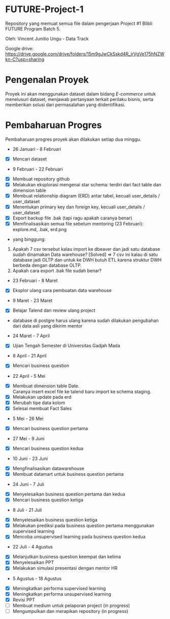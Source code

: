 # FUTURE-Project-1

Repository yang memuat semua file dalam pengerjaan Project #1 Blibli FUTURE Program Batch 5.

Oleh: Vincent Junitio Ungu - Data Track

Google drive: https://drive.google.com/drive/folders/15m9gJwCkSskd4R_irVgVe175hNZWkn-C?usp=sharing


# Pengenalan Proyek
Proyek ini akan menggunakan dataset dalam bidang *E-commerce* untuk menelusuri dataset, menjawab pertanyaan terkait perilaku bisnis, serta memberikan solusi dari permasalahan yang diidentifikasi. 

# Pembaharuan Progres
Pembaharuan progres proyek akan dilakukan setiap dua minggu.

* 26 Januari - 8 Februari

- [X] Mencari dataset

* 9 Februari - 22 Februari

- [X] Membuat repository github
- [X] Melakukan eksplorasi mengenai star schema: terdiri dari fact table dan dimension table
- [X] Membuat relationship diagram (ERD) antar tabel, kecuali user_details / user_dataset
- [X] Menentukan primary key dan foreign key, kecuali user_details / user_dataset
- [X] Export backup file .bak (tapi ragu apakah caranya benar)
- [X] Memfinalisasikan semua file sebelum mentoring (23 Februari): explore.md, .bak, erd.png

* yang binggung:
1. Apakah 7 csv tersebut kalau import ke dbeaver dan jadi satu database sudah dinamakan Data warehouse? [Solved] => 7 csv ini kalau di satu database jadi OLTP dan untuk ke DWH butuh ETL karena struktur DWH berbeda dengan database OLTP.
2. Apakah cara export .bak file sudah benar?

* 23 Februari - 8 Maret

- [X] Eksplor ulang cara pembuatan data warehouse

* 9 Maret - 23 Maret

- [X] Belajar Talend dan review ulang project
* database di postgre harus ulang karena sudah dilakukan pengubahan dari data asli yang dikirim mentor

* 24 Maret - 7 April

- [X] Ujian Tengah Semester di Universitas Gadjah Mada

* 8 April - 21 April

- [X] Mencari business question

* 22 April - 5 Mei

- [X] Membuat dimension table Date.\
Caranya insert excel file ke talend baru import ke schema staging.
- [X] Melakukan update pada erd
- [X] Merubah tipe data kolom
- [X] Selesai membuat Fact Sales

* 5 Mei - 26 Mei

- [X] Mencari business question pertama

* 27 Mei - 9 Juni

- [X] Mencari business question kedua

* 10 Juni - 23 Juni

- [X] Mengfinalisasikan datawarehouse
- [X] Membuat datamart untuk business question pertama

* 24 Juni - 7 Juli
- [X] Menyelesaikan business question pertama dan kedua
- [X] Mencari business question ketiga

* 8 Juli - 21 Juli
- [X] Menyelesaikan business question ketiga
- [X] Melakukan prediksi pada business question pertama menggunakan supervised learning
- [X] Mencoba unsupervised learning pada business question kedua

* 22 Juli - 4 Agustus
- [X] Melanjutkan business question keempat dan kelima
- [X] Menyelesaikan PPT
- [X] Melakukan simulasi presentasi dengan mentor HR

* 5 Agustus - 18 Agustus
- [X] Meningkatkan performa supervised learning
- [X] Meningkatkan performa unsupervised learning
- [X] Revisi PPT
- [ ] Membuat medium untuk pelaporan project (in progress)
- [ ] Mengumpulkan dan merapikan repository (in progress)
